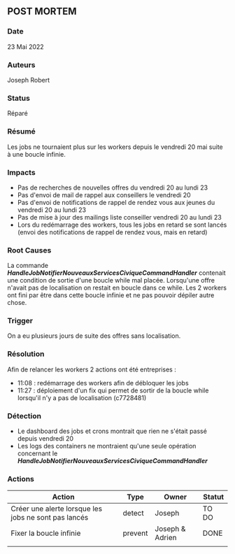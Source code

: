 ## POST MORTEM

### Date
23 Mai 2022

### Auteurs 
Joseph Robert

### Status
Réparé

### Résumé
Les jobs ne tournaient plus sur les workers depuis le vendredi 20 mai suite à une boucle infinie.

### Impacts
- Pas de recherches de nouvelles offres du vendredi 20 au lundi 23
- Pas d'envoi de mail de rappel aux conseillers le vendredi 20
- Pas d'envoi de notifications de rappel de rendez vous aux jeunes du vendredi 20 au lundi 23
- Pas de mise à jour des mailings liste conseiller vendredi 20 au lundi 23
- Lors du redémarrage des workers, tous les jobs en retard se sont lancés (envoi des notifications de rappel de rendez vous, mais en retard)

### Root Causes
La commande ***HandleJobNotifierNouveauxServicesCiviqueCommandHandler*** contenait une condition de sortie d'une boucle while mal placée.
Lorsqu'une offre n'avait pas de localisation on restait en boucle dans ce while. Les 2 workers ont fini par être dans cette boucle infinie et ne pas pouvoir dépiler autre chose.

### Trigger
On a eu plusieurs jours de suite des offres sans localisation.

### Résolution
Afin de relancer les workers 2 actions ont été entreprises :
- 11:08 : redémarrage des workers afin de débloquer les jobs
- 11:27 : déploiement d'un fix qui permet de sortir de la boucle while lorsqu'il n'y a pas de localisation (c7728481)

### Détection
- Le dashboard des jobs et crons montrait que rien ne s'était passé depuis vendredi 20
- Les logs des containers ne montraient qu'une seule opération concernant le ***HandleJobNotifierNouveauxServicesCiviqueCommandHandler***

### Actions
| Action                                               | Type    | Owner           | Statut |
|------------------------------------------------------|---------|-----------------|--------|
| Créer une alerte lorsque les jobs ne sont pas lancés | detect  | Joseph          | TO DO  |
| Fixer la boucle infinie                              | prevent | Joseph & Adrien | DONE   |
|                                                      |         |                 |        |